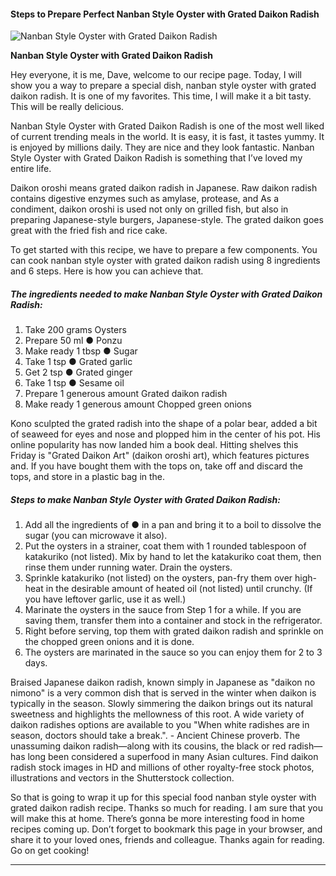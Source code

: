             

#### Steps to Prepare Perfect Nanban Style Oyster with Grated Daikon Radish

![Nanban Style Oyster with Grated Daikon Radish](https://img-global.cpcdn.com/recipes/6728089817055232/751x532cq70/nanban-style-oyster-with-grated-daikon-radish-recipe-main-photo.jpg)

**Nanban Style Oyster with Grated Daikon Radish**

Hey everyone, it is me, Dave, welcome to our recipe page. Today, I will show you a way to prepare a special dish, nanban style oyster with grated daikon radish. It is one of my favorites. This time, I will make it a bit tasty. This will be really delicious.

Nanban Style Oyster with Grated Daikon Radish is one of the most well liked of current trending meals in the world. It is easy, it is fast, it tastes yummy. It is enjoyed by millions daily. They are nice and they look fantastic. Nanban Style Oyster with Grated Daikon Radish is something that I’ve loved my entire life.

Daikon oroshi means grated daikon radish in Japanese. Raw daikon radish contains digestive enzymes such as amylase, protease, and As a condiment, daikon oroshi is used not only on grilled fish, but also in preparing Japanese-style burgers, Japanese-style. The grated daikon goes great with the fried fish and rice cake.

To get started with this recipe, we have to prepare a few components. You can cook nanban style oyster with grated daikon radish using 8 ingredients and 6 steps. Here is how you can achieve that.

##### The ingredients needed to make Nanban Style Oyster with Grated Daikon Radish:

1.  Take 200 grams Oysters
2.  Prepare 50 ml ● Ponzu
3.  Make ready 1 tbsp ● Sugar
4.  Take 1 tsp ● Grated garlic
5.  Get 2 tsp ● Grated ginger
6.  Take 1 tsp ● Sesame oil
7.  Prepare 1 generous amount Grated daikon radish
8.  Make ready 1 generous amount Chopped green onions

Kono sculpted the grated radish into the shape of a polar bear, added a bit of seaweed for eyes and nose and plopped him in the center of his pot. His online popularity has now landed him a book deal. Hitting shelves this Friday is "Grated Daikon Art" (daikon oroshi art), which features pictures and. If you have bought them with the tops on, take off and discard the tops, and store in a plastic bag in the.

##### Steps to make Nanban Style Oyster with Grated Daikon Radish:

1.  Add all the ingredients of ● in a pan and bring it to a boil to dissolve the sugar (you can microwave it also).
2.  Put the oysters in a strainer, coat them with 1 rounded tablespoon of katakuriko (not listed). Mix by hand to let the katakuriko coat them, then rinse them under running water. Drain the oysters.
3.  Sprinkle katakuriko (not listed) on the oysters, pan-fry them over high-heat in the desirable amount of heated oil (not listed) until crunchy. (If you have leftover garlic, use it as well.)
4.  Marinate the oysters in the sauce from Step 1 for a while. If you are saving them, transfer them into a container and stock in the refrigerator.
5.  Right before serving, top them with grated daikon radish and sprinkle on the chopped green onions and it is done.
6.  The oysters are marinated in the sauce so you can enjoy them for 2 to 3 days.

Braised Japanese daikon radish, known simply in Japanese as "daikon no nimono" is a very common dish that is served in the winter when daikon is typically in the season. Slowly simmering the daikon brings out its natural sweetness and highlights the mellowness of this root. A wide variety of daikon radishes options are available to you "When white radishes are in season, doctors should take a break.". - Ancient Chinese proverb. The unassuming daikon radish—along with its cousins, the black or red radish—has long been considered a superfood in many Asian cultures. Find daikon radish stock images in HD and millions of other royalty-free stock photos, illustrations and vectors in the Shutterstock collection.

So that is going to wrap it up for this special food nanban style oyster with grated daikon radish recipe. Thanks so much for reading. I am sure that you will make this at home. There’s gonna be more interesting food in home recipes coming up. Don’t forget to bookmark this page in your browser, and share it to your loved ones, friends and colleague. Thanks again for reading. Go on get cooking!

* * *